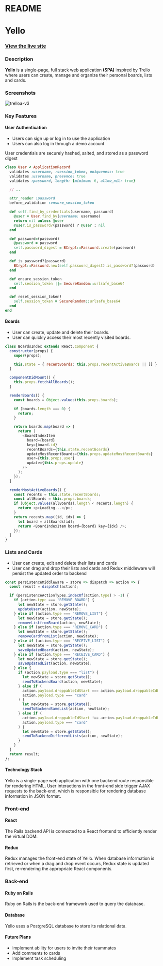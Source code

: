 # README

# Yello

### [View the live site](https://yello-fsp.herokuapp.com/#/)

### Description

**Yello** is a single-page, full stack web application **(SPA)** inspired by Trello where users can create, manage and organize their personal boards, lists and cards.

### Screenshots

![trelloa-v3](https://user-images.githubusercontent.com/41927284/69694802-ea44cf80-108e-11ea-84ae-a880198ca47d.gif)

### Key Features

#### User Authentication

- Users can sign up or log in to use the application
- Users can also log in through a demo account

User credentials are securely hashed, salted, and stored as a password digest

```ruby
class User < ApplicationRecord
  validates :username, :session_token, uniqueness: true
  validates :username, presence: true
  validates :password, length: {minimum: 6, allow_nil: true}

  // ..

  attr_reader :password
  before_validation :ensure_session_token

  def self.find_by_credentials(username, password)
    @user = User.find_by(username: username)
    return nil unless @user
    @user.is_password?(password) ? @user : nil
  end

  def password=(password)
    @password = password
    self.password_digest = BCrypt::Password.create(password)
  end

  def is_password?(password)
    BCrypt::Password.new(self.password_digest).is_password?(password)
  end

  def ensure_session_token
    self.session_token ||= SecureRandom::urlsafe_base64
  end

  def reset_session_token!
    self.session_token = SecureRandom::urlsafe_base64
  end
end

```

#### Boards

- User can create, update and delete their boards.
- User can quickly access their most recently visited boards.

```javascript
class BoardsIndex extends React.Component {
  constructor(props) {
    super(props);

    this.state = { recentBoards: this.props.recentActiveBoards || [] };
  }

  componentDidMount() {
    this.props.fetchAllBoards();
  }

  renderBoards() {
    const boards = Object.values(this.props.boards);

    if (boards.length === 0) {
      return;
    }

    return boards.map(board => {
      return (
        <BoardIndexItem
          board={board}
          key={board.id}
          recentBoards={this.state.recentBoards}
          updateMostRecentBoards={this.props.updateMostRecentBoards}
          user={this.props.user}
          update={this.props.update}
        />
      );
    });
  }

  renderMostActiveBoards() {
    const recents = this.state.recentBoards;
    const allBoards = this.props.boards;
    if (Object.values(allBoards).length < recents.length) {
      return <p>Loading...</p>;
    }
    return recents.map((id, idx) => {
      let board = allBoards[id];
      return <BoardIndexItem board={board} key={idx} />;
    });
  }
}
```

### Lists and Cards

- User can create, edit and delete their lists and cards
- User can drag and drop their lists and cards and Redux middleware will persist the updated order to backend

```javascript
const persistenceMiddleware = store => dispatch => action => {
  const result = dispatch(action);

  if (persistenceActionTypes.indexOf(action.type) > -1) {
    if (action.type === "REMOVE_BOARD") {
      let newState = store.getState();
      updateUser(action, newState);
    } else if (action.type === "REMOVE_LIST") {
      let newState = store.getState();
      removeListfromBoard(action, newState);
    } else if (action.type === "REMOVE_CARD") {
      let newState = store.getState();
      removeCardfromList(action, newState);
    } else if (action.type === "RECEIVE_LIST") {
      let newState = store.getState();
      saveUpdatedBoard(action, newState);
    } else if (action.type === "RECEIVE_CARD") {
      let newState = store.getState();
      saveUpdatedList(action, newState);
    } else {
      if (action.payload.type === "list") {
        let newState = store.getState();
        sendToBackendBoard(action, newState);
      } else if (
        action.payload.droppableIdStart === action.payload.droppableIdEnd &&
        action.payload.type === "card"
      ) {
        let newState = store.getState();
        sendToBackendSameList(action, newState);
      } else if (
        action.payload.droppableIdStart !== action.payload.droppableIdEnd &&
        action.payload.type === "card"
      ) {
        let newState = store.getState();
        sendToBackendDifferentLists(action, newState);
      }
    }
  }
  return result;
};
```

#### Technology Stack

Yello is a single-page web application with one backend route responsible for rendering HTML. User interactions in the front-end side trigger AJAX requests to the back-end, which is responsible for rendering database information in JSON format.

### Front-end

#### React

The Rails backend API is connected to a React frontend to efficiently render the virtual DOM.

#### Redux

Redux manages the front-end state of Yello. When database information is retrieved or when a drag and drop event occurs, Redux state is updated first, re-rendering the appropriate React components.

### Back-end

#### Ruby on Rails

Ruby on Rails is the back-end framework used to query the database.

#### Database

Yello uses a PostgreSQL database to store its relational data.

#### Future Plans

- Implement ability for users to invite their teammates
- Add comments to cards
- Implement task scheduling
